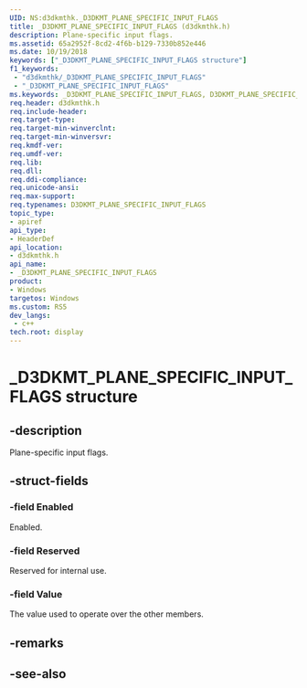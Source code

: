```yaml
---
UID: NS:d3dkmthk._D3DKMT_PLANE_SPECIFIC_INPUT_FLAGS
title: _D3DKMT_PLANE_SPECIFIC_INPUT_FLAGS (d3dkmthk.h)
description: Plane-specific input flags.
ms.assetid: 65a2952f-8cd2-4f6b-b129-7330b852e446
ms.date: 10/19/2018
keywords: ["_D3DKMT_PLANE_SPECIFIC_INPUT_FLAGS structure"]
f1_keywords:
 - "d3dkmthk/_D3DKMT_PLANE_SPECIFIC_INPUT_FLAGS"
 - "_D3DKMT_PLANE_SPECIFIC_INPUT_FLAGS"
ms.keywords: _D3DKMT_PLANE_SPECIFIC_INPUT_FLAGS, D3DKMT_PLANE_SPECIFIC_INPUT_FLAGS, 
req.header: d3dkmthk.h
req.include-header:
req.target-type:
req.target-min-winverclnt:
req.target-min-winversvr:
req.kmdf-ver:
req.umdf-ver:
req.lib:
req.dll:
req.ddi-compliance:
req.unicode-ansi:
req.max-support:
req.typenames: D3DKMT_PLANE_SPECIFIC_INPUT_FLAGS
topic_type: 
- apiref
api_type: 
- HeaderDef
api_location: 
- d3dkmthk.h
api_name: 
- _D3DKMT_PLANE_SPECIFIC_INPUT_FLAGS
product:
- Windows
targetos: Windows
ms.custom: RS5
dev_langs:
 - c++
tech.root: display
---
```


# _D3DKMT_PLANE_SPECIFIC_INPUT_FLAGS structure

## -description

Plane-specific input flags.

## -struct-fields

### -field Enabled

Enabled.

### -field Reserved

Reserved for internal use.

### -field Value
 
The value used to operate over the other members.

## -remarks

## -see-also
